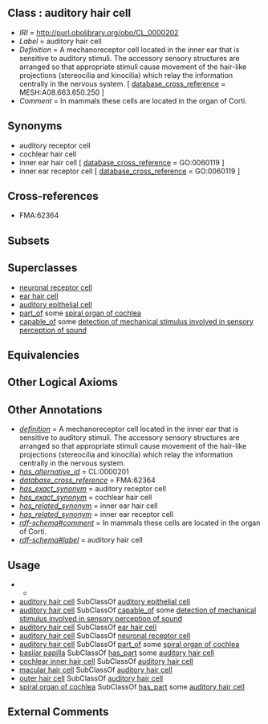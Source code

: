 
## Class : auditory hair cell

 * *IRI* = http://purl.obolibrary.org/obo/CL_0000202
 * *Label* = auditory hair cell
 * *Definition* = A mechanoreceptor cell located in the inner ear that is sensitive to auditory stimuli. The accessory sensory structures are arranged so that appropriate stimuli cause movement of the hair-like projections (stereocilia and kinocilia) which relay the information centrally in the nervous system. [ [database_cross_reference](../../ef/oboInOwl#hasDbXref.md) = MESH:A08.663.650.250 ]
 * *Comment* = In mammals these cells are located in the organ of Corti.

## Synonyms

 * auditory receptor cell
 * cochlear hair cell
 * inner ear hair cell [ [database_cross_reference](../../ef/oboInOwl#hasDbXref.md) = GO:0060119 ]
 * inner ear receptor cell [ [database_cross_reference](../../ef/oboInOwl#hasDbXref.md) = GO:0060119 ]

## Cross-references

 * FMA:62364

## Subsets


## Superclasses

 * [neuronal receptor cell](../../CL/06/CL_0000006.md)
 * [ear hair cell](../../CL/74/CL_0002374.md)
 * [auditory epithelial cell](../../CL/91/CL_0002491.md)
 * [part_of](../../BFO/50/BFO_0000050.md) some [spiral organ of cochlea](../../UBERON/27/UBERON_0002227.md)
 * [capable_of](../../RO/15/RO_0002215.md) some [detection of mechanical stimulus involved in sensory perception of sound](../../GO/10/GO_0050910.md)

## Equivalencies


## Other Logical Axioms


## Other Annotations

 * *[definition](../../IAO/15/IAO_0000115.md)* = A mechanoreceptor cell located in the inner ear that is sensitive to auditory stimuli. The accessory sensory structures are arranged so that appropriate stimuli cause movement of the hair-like projections (stereocilia and kinocilia) which relay the information centrally in the nervous system.
 * *[has_alternative_id](../../Id/oboInOwl#hasAlternativeId.md)* = CL:0000201
 * *[database_cross_reference](../../ef/oboInOwl#hasDbXref.md)* = FMA:62364
 * *[has_exact_synonym](../../ym/oboInOwl#hasExactSynonym.md)* = auditory receptor cell
 * *[has_exact_synonym](../../ym/oboInOwl#hasExactSynonym.md)* = cochlear hair cell
 * *[has_related_synonym](../../ym/oboInOwl#hasRelatedSynonym.md)* = inner ear hair cell
 * *[has_related_synonym](../../ym/oboInOwl#hasRelatedSynonym.md)* = inner ear receptor cell
 * *[rdf-schema#comment](../../nt/rdf-schema#comment.md)* = In mammals these cells are located in the organ of Corti.
 * *[rdf-schema#label](../../el/rdf-schema#label.md)* = auditory hair cell

## Usage

 * -
 * [auditory hair cell](../../CL/02/CL_0000202.md) SubClassOf [auditory epithelial cell](../../CL/91/CL_0002491.md)
 * [auditory hair cell](../../CL/02/CL_0000202.md) SubClassOf [capable_of](../../RO/15/RO_0002215.md) some [detection of mechanical stimulus involved in sensory perception of sound](../../GO/10/GO_0050910.md)
 * [auditory hair cell](../../CL/02/CL_0000202.md) SubClassOf [ear hair cell](../../CL/74/CL_0002374.md)
 * [auditory hair cell](../../CL/02/CL_0000202.md) SubClassOf [neuronal receptor cell](../../CL/06/CL_0000006.md)
 * [auditory hair cell](../../CL/02/CL_0000202.md) SubClassOf [part_of](../../BFO/50/BFO_0000050.md) some [spiral organ of cochlea](../../UBERON/27/UBERON_0002227.md)
 * [basilar papilla](../../UBERON/31/UBERON_0013731.md) SubClassOf [has_part](../../BFO/51/BFO_0000051.md) some [auditory hair cell](../../CL/02/CL_0000202.md)
 * [cochlear inner hair cell](../../CL/89/CL_0000589.md) SubClassOf [auditory hair cell](../../CL/02/CL_0000202.md)
 * [macular hair cell](../../CL/08/CL_0005008.md) SubClassOf [auditory hair cell](../../CL/02/CL_0000202.md)
 * [outer hair cell](../../CL/01/CL_0000601.md) SubClassOf [auditory hair cell](../../CL/02/CL_0000202.md)
 * [spiral organ of cochlea](../../UBERON/27/UBERON_0002227.md) SubClassOf [has_part](../../BFO/51/BFO_0000051.md) some [auditory hair cell](../../CL/02/CL_0000202.md)

## External Comments

